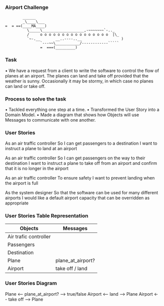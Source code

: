 ### Airport Challenge

```
        ______
        _\____\___
=  = ==(____MA____)
          \_____\___________________,-~~~~~~~`-.._
          /     o o o o o o o o o o o o o o o o  |\_
          `~-.__       __..----..__                  )
                `---~~\___________/------------`````
                =  ===(_________)

```

### Task
    
• We have a request from a client to write the software to control the flow of planes at an airport. The planes can land and take off provided that the weather is sunny. Occasionally it may be stormy, in which case no planes can land or take off. 

### Process to solve the task              

• Tackled everything one step at a time.
• Transformed the User Story into a Domain Model.
• Made a diagram that shows how Objects will use Messages to communicate with one another.

### User Stories

As an air traffic controller 
So I can get passengers to a destination 
I want to instruct a plane to land at an airport

As an air traffic controller 
So I can get passengers on the way to their destination 
I want to instruct a plane to take off from an airport and confirm that it is no longer in the airport

As an air traffic controller 
To ensure safety 
I want to prevent landing when the airport is full 

As the system designer
So that the software can be used for many different airports
I would like a default airport capacity that can be overridden as appropriate

### User Stories Table Representation

| Objects                     | Messages          |
| --------------------------- | ----------------- |
| Air trafic controller       |                   |
| Passengers                  |                   |   
| Destination                 |                   |
| Plane                       | plane_at_airport? |
| Airport                     | take off / land   |

### User Stories Diagram

Plane <-- plane_at_airport? --> true/false
Airport <-- land --> Plane
Airport <-- take off --> Plane 
